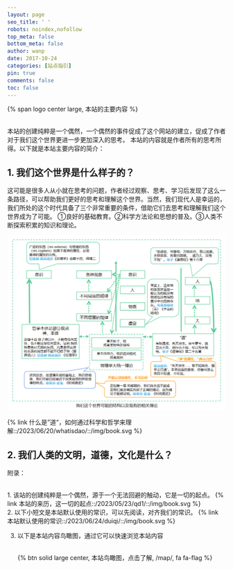 ```yaml
---
layout: page
seo_title: ' '
robots: noindex,nofollow
top_meta: false
bottom_meta: false
author: wanp
date: 2017-10-24
categories: [站点指引]
pin: true
comments: false
toc: false
---
```

<p>
{% span logo center large, 本站的主要内容 %}
</p>

<br>
本站的创建纯粹是一个偶然，一个偶然的事件促成了这个网站的建立，促成了作者对于我们这个世界更进一步更加深入的思考。
本站的内容就是作者所有的思考所得。以下就是本站主要内容的简介：

## 1. 我们这个世界是什么样子的？

这可能是很多人从小就在思考的问题，作者经过观察、思考、学习后发现了这么一条路径，可以帮助我们更好的思考和理解这个世界。当然，我们现代人是幸运的，我们所处的这个时代具备了三个非常重要的条件，借助它们去思考和理解我们这个世界成为了可能。 ①良好的基础教育。②科学方法论和思想的普及。③人类不断探索积累的知识和理论。

![sitemap01](img/world.png)

{% link 什么是”道“，如何通过科学和哲学来理解::/2023/06/20/whatisdao/::/img/book.svg %}

## 2. 我们人类的文明，道德，文化是什么？



附录：

<br>
1. 该站的创建纯粹是一个偶然，源于一个无法回避的触动，它是一切的起点。
{% link 本站的来历，这一切的起点::/2023/05/23/qd1/::/img/book.svg %}

<br>
2. 以下小短文是本站默认使用的常识，可以先阅读，对齐我们的常识。
{% link 本站默认使用的常识::/2023/06/24/duiqi/::/img/book.svg %}

3. 以下是本站内容鸟瞰图，通过它可以快速浏览本站内容
   
   <br>
   {% btn solid large center, 本站鸟瞰图，点击了解, /map/, fa fa-flag %}
   <br>

<!-- more -->
